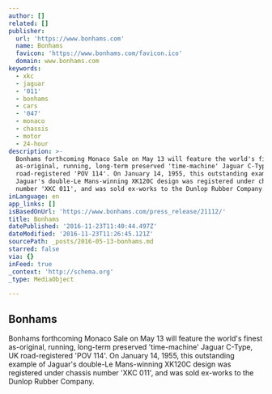 ```yaml
---
author: []
related: []
publisher:
  url: 'https://www.bonhams.com'
  name: Bonhams
  favicon: 'https://www.bonhams.com/favicon.ico'
  domain: www.bonhams.com
keywords:
  - xkc
  - jaguar
  - '011'
  - bonhams
  - cars
  - '047'
  - monaco
  - chassis
  - motor
  - 24-hour
description: >-
  Bonhams forthcoming Monaco Sale on May 13 will feature the world's finest
  as-original, running, long-term preserved 'time-machine' Jaguar C-Type, UK
  road-registered 'POV 114'. On January 14, 1955, this outstanding example of
  Jaguar's double-Le Mans-winning XK120C design was registered under chassis
  number 'XKC 011', and was sold ex-works to the Dunlop Rubber Company.
inLanguage: en
app_links: []
isBasedOnUrl: 'https://www.bonhams.com/press_release/21112/'
title: Bonhams
datePublished: '2016-11-23T11:40:44.497Z'
dateModified: '2016-11-23T11:26:45.121Z'
sourcePath: _posts/2016-05-13-bonhams.md
starred: false
via: {}
inFeed: true
_context: 'http://schema.org'
_type: MediaObject

---
```

<article style=""><h1>Bonhams</h1><p>Bonhams forthcoming Monaco Sale on May 13 will feature the world's finest as-original, running, long-term preserved 'time-machine' Jaguar C-Type, UK road-registered 'POV 114'. On January 14, 1955, this outstanding example of Jaguar's double-Le Mans-winning XK120C design was registered under chassis number 'XKC 011', and was sold ex-works to the Dunlop Rubber Company.</p></article>